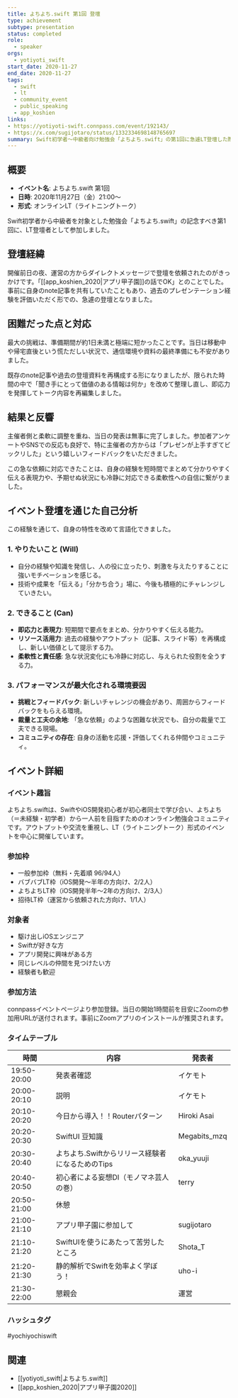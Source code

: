 ```yaml
---
title: よちよち.swift 第1回 登壇
type: achievement
subtype: presentation
status: completed
role:
  - speaker
orgs:
  - yotiyoti_swift
start_date: 2020-11-27
end_date: 2020-11-27
tags:
  - swift
  - lt
  - community_event
  - public_speaking
  - app_koshien
links:
- https://yotiyoti-swift.connpass.com/event/192143/
- https://x.com/sugijotaro/status/1332334698148765697
summary: Swift初学者〜中級者向け勉強会「よちよち.swift」の第1回に急遽LT登壇した際の記録。準備期間が1日未満という状況下で、アプリ甲子園での経験を元に発表を行い、その即応力や経験の言語化能力が評価された。
---
```


## 概要
- **イベント名**: よちよち.swift 第1回
- **日時**: 2020年11月27日（金）21:00〜
- **形式**: オンラインLT（ライトニングトーク）

Swift初学者から中級者を対象とした勉強会「よちよち.swift」の記念すべき第1回に、LT登壇者として参加しました。

## 登壇経緯
開催前日の夜、運営の方からダイレクトメッセージで登壇を依頼されたのがきっかけです。「[[app_koshien_2020|アプリ甲子園]]の話でOK」とのことでした。事前に自身のnote記事を共有していたこともあり、過去のプレゼンテーション経験を評価いただく形での、急遽の登壇となりました。

## 困難だった点と対応
最大の挑戦は、準備期間が約1日未満と極端に短かったことです。当日は移動中や帰宅直後という慌ただしい状況で、通信環境や資料の最終準備にも不安がありました。

既存のnote記事や過去の登壇資料を再構成する形になりましたが、限られた時間の中で「聞き手にとって価値のある情報は何か」を改めて整理し直し、即応力を発揮してトーク内容を再編集しました。

## 結果と反響
主催者側と柔軟に調整を重ね、当日の発表は無事に完了しました。参加者アンケートやSNSでの反応も良好で、特に主催者の方からは「プレゼンが上手すぎてビックリした」という嬉しいフィードバックをいただきました。

この急な依頼に対応できたことは、自身の経験を短時間でまとめて分かりやすく伝える表現力や、予期せぬ状況にも冷静に対応できる柔軟性への自信に繋がりました。

## イベント登壇を通じた自己分析

この経験を通じて、自身の特性を改めて言語化できました。

### 1. やりたいこと (Will)
- 自分の経験や知識を発信し、人の役に立ったり、刺激を与えたりすることに強いモチベーションを感じる。
- 技術や成果を「伝える」「分かち合う」場に、今後も積極的にチャレンジしていきたい。

### 2. できること (Can)
- **即応力と表現力**: 短期間で要点をまとめ、分かりやすく伝える能力。
- **リソース活用力**: 過去の経験やアウトプット（記事、スライド等）を再構成し、新しい価値として提示する力。
- **柔軟性と責任感**: 急な状況変化にも冷静に対応し、与えられた役割を全うする力。

### 3. パフォーマンスが最大化される環境要因
- **挑戦とフィードバック**: 新しいチャレンジの機会があり、周囲からフィードバックをもらえる環境。
- **裁量と工夫の余地**: 「急な依頼」のような困難な状況でも、自分の裁量で工夫できる現場。
- **コミュニティの存在**: 自身の活動を応援・評価してくれる仲間やコミュニティ。

## イベント詳細

### イベント趣旨
よちよち.swiftは、SwiftやiOS開発初心者が初心者同士で学び合い、よちよち（＝未経験・初学者）から一人前を目指すためのオンライン勉強会コミュニティです。アウトプットや交流を重視し、LT（ライトニングトーク）形式のイベントを中心に開催しています。

### 参加枠
- 一般参加枠（無料・先着順 96/94人）
- バブバブLT枠（iOS開発〜半年の方向け、2/2人）
- よちよちLT枠（iOS開発半年〜2年の方向け、2/3人）
- 招待LT枠（運営から依頼された方向け、1/1人）

### 対象者
- 駆け出しiOSエンジニア
- Swiftが好きな方
- アプリ開発に興味がある方
- 同じレベルの仲間を見つけたい方
- 経験者も歓迎

### 参加方法
connpassイベントページより参加登録。当日の開始1時間前を目安にZoomの参加用URLが送付されます。事前にZoomアプリのインストールが推奨されます。

### タイムテーブル
| 時間 | 内容 | 発表者 |
| - | - | - |
| 19:50-20:00 | 発表者確認 | イケモト |
| 20:00-20:10 | 説明 | イケモト |
| 20:10-20:20 | 今日から導入！！Routerパターン | Hiroki Asai |
| 20:20-20:30 | SwiftUI 豆知識 | Megabits_mzq |
| 20:30-20:40 | よちよち.Swiftからリリース経験者になるためのTips | oka_yuuji |
| 20:40-20:50 | 初心者による妄想DI（モノマネ芸人の巻） | terry |
| 20:50-21:00 | 休憩 |  |
| 21:00-21:10 | アプリ甲子園に参加して | sugijotaro |
| 21:10-21:20 | SwiftUIを使うにあたって苦労したところ | Shota_T |
| 21:20-21:30 | 静的解析でSwiftを効率よく学ぼう！ | uho-i |
| 21:30-22:00 | 懇親会 | 運営 |

### ハッシュタグ
#yochiyochiswift

## 関連
- [[yotiyoti_swift|よちよち.swift]]
- [[app_koshien_2020|アプリ甲子園2020]]
